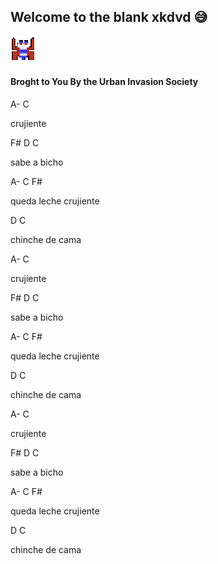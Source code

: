 ## Welcome to the blank xkdvd 😅
![](100168196.png)
#### Broght to You By the Urban Invasion Society 
A-   C

crujiente

F#   D C

sabe a bicho

A-    C     F#      

queda leche crujiente

D       C       

chinche de cama


A-   C

crujiente

F#   D C

sabe a bicho

A-    C     F#      

queda leche crujiente

D       C       

chinche de cama


A-   C

crujiente

F#   D C

sabe a bicho

A-    C     F#      

queda leche crujiente

D       C       

chinche de cama

